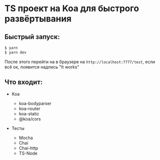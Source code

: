 # TS проект на Koa для быстрого развёртывания

## Быстрый запуск:

```bash
$ yarn
$ yarn dev
```

После этого перейти на в браузере на `http://localhost:7777/test`, если всё ок, появится надпись "It works"

## Что входит:

- Koa

  - koa-bodyparser
  - koa-router
  - koa-static
  - @koa/cors

- Тесты
  - Mocha
  - Chai
  - Chai-http
  - TS-Node
